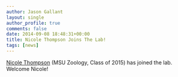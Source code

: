 ```yaml
---
author: Jason Gallant
layout: single
author_profile: true
comments: false
date: 2014-09-08 18:48:31+00:00
title: Nicole Thompson Joins The Lab!
tags: [news]
---
```


[Nicole Thompson](/people/nicole/) (MSU Zoology, Class of 2015) has joined the lab. Welcome Nicole!
